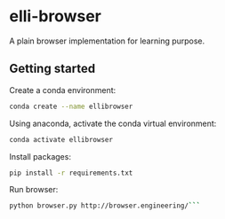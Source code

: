 # elli-browser

A plain browser implementation for learning purpose.

## Getting started

Create a conda environment:

```bash
conda create --name ellibrowser
```

Using anaconda, activate the conda virtual environment:

```bash
conda activate ellibrowser
```

Install packages:

```bash
pip install -r requirements.txt
```

Run browser:

````bash
python browser.py http://browser.engineering/```
````
